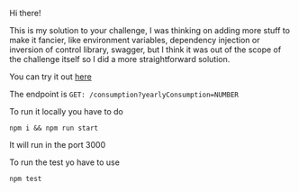 Hi there!

This is my solution to your challenge, I was thinking on adding more stuff to make it fancier, like environment variables, dependency injection or inversion of control library, swagger, but I think it was out of the scope of the challenge itself so I did a more straightforward solution.

You can try it out [here](https://dry-fjord-25820.herokuapp.com/)

The endpoint is `GET: /consumption?yearlyConsumption=NUMBER`

To run it locally you have to do 
```
npm i && npm run start
```
It will run in the port 3000

To run the test yo have to use
```
npm test
```